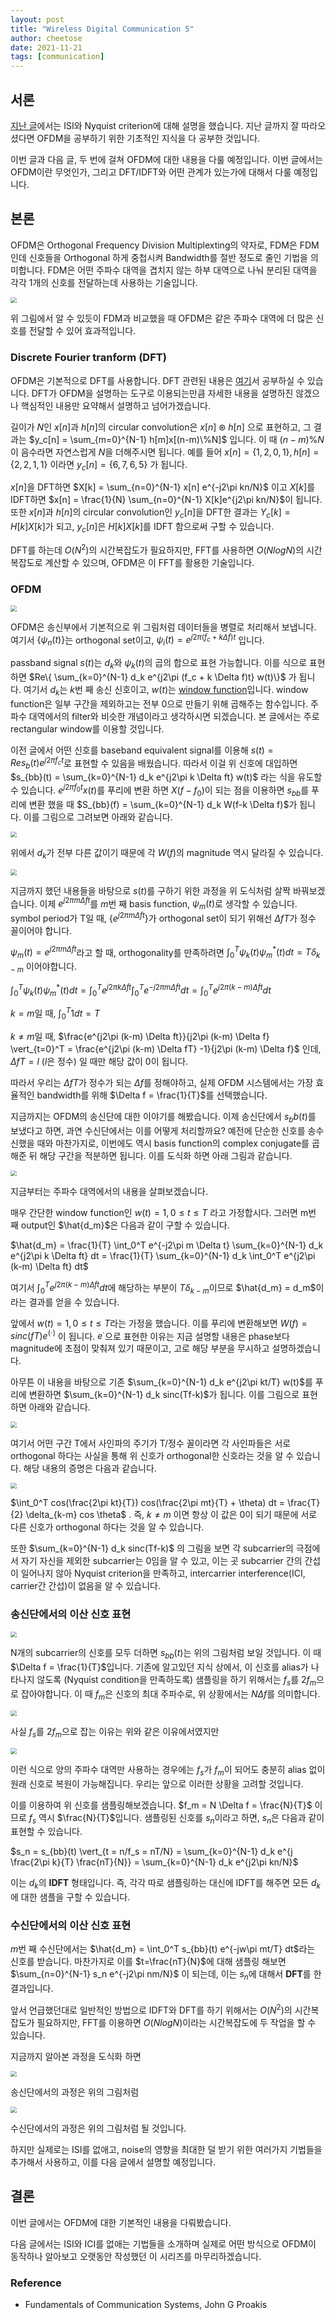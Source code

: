 ```yaml
---
layout: post 
title: "Wireless Digital Communication 5" 
author: cheetose
date: 2021-11-21
tags: [communication]
---
```


## 서론

[지난 글](https://www.secmem.org/blog/2021/09/19/Wireless-Digital-Communication-4/)에서는 ISI와 Nyquist criterion에 대해 설명을 했습니다. 지난 글까지 잘 따라오셨다면 OFDM을 공부하기 위한 기초적인 지식을 다 공부한 것입니다.

이번 글과 다음 글, 두 번에 걸쳐 OFDM에 대한 내용을 다룰 예정입니다. 이번 글에서는 OFDM이란 무엇인가, 그리고 DFT/IDFT와 어떤 관계가 있는가에 대해서 다룰 예정입니다.

## 본론

OFDM은 Orthogonal Frequency Division Multiplexting의 약자로, FDM은 FDM인데 신호들을 Orthogonal 하게 중첩시켜 Bandwidth를 절반 정도로 줄인 기법을 의미합니다. FDM은 어떤 주파수 대역을 겹치지 않는 하부 대역으로 나눠 분리된 대역을 각각 1개의 신호를 전달하는데 사용하는 기술입니다. 

<img src="/assets/images/cheetose-post/7/pic1.png" style="zoom:60%;" />

위 그림에서 알 수 있듯이 FDM과 비교했을 때 OFDM은 같은 주파수 대역에 더 많은 신호를 전달할 수 있어 효과적입니다.

### Discrete Fourier tranform (DFT)

OFDM은 기본적으로 DFT를 사용합니다. DFT 관련된 내용은 [여기](https://en.wikipedia.org/wiki/Discrete_Fourier_transform)서 공부하실 수 있습니다. DFT가 OFDM을 설명하는 도구로 이용되는만큼 자세한 내용을 설명하진 않겠으나 핵심적인 내용만 요약해서 설명하고 넘어가겠습니다.

길이가 $N$인 $x[n]$과 $h[n]$의 circular convolution은 $x[n] \circledast h[n]$ 으로 표현하고, 그 결과는 $y_c[n] = \sum_{m=0}^{N-1} h[m]x[(n-m)\%N]$ 입니다. 이 때 $(n-m)\%N$이 음수라면 자연스럽게 $N$을 더해주시면 됩니다. 예를 들어 $x[n]= \{1, 2, 0, 1\}, h[n] = \{2, 2, 1, 1\}$ 이라면 $y_c[n] = \{6, 7, 6, 5\}$ 가 됩니다.

$x[n]$을 DFT하면 $X[k] = \sum_{n=0}^{N-1} x[n] e^{-j2\pi kn/N}$ 이고 $X[k]$를 IDFT하면 $x[n] = \frac{1}{N} \sum_{n=0}^{N-1} X[k]e^{j2\pi kn/N}$이 됩니다. 또한 $x[n]$과 $h[n]$의 circular convolution인 $y_c[n]$을 DFT한 결과는 $Y_c[k] = H[k]X[k]$가 되고, $y_c[n]$은 $H[k]X[k]$를 IDFT 함으로써 구할 수 있습니다.

DFT를 하는데 $O(N^2)$의 시간복잡도가 필요하지만, FFT를 사용하면 $O(N log N)$의 시간복잡도로 계산할 수 있으며, OFDM은 이 FFT를 활용한 기술입니다.

### OFDM

<img src="/assets/images/cheetose-post/7/pic2.png" style="zoom:60%;" />

OFDM은 송신부에서 기본적으로 위 그림처럼 데이터들을 병렬로 처리해서 보냅니다. 여기서 $\{\psi_n(t) \}$는 orthogonal set이고, $\psi_i(t) = e^{j2\pi(f_c + k \Delta f)t}$ 입니다.

passband signal $s(t)$는 $d_k$와 $\psi_k(t)$의 곱의 합으로 표현 가능합니다. 이를 식으로 표현하면 $Re\{ \sum_{k=0}^{N-1} d_k e^{j2\pi (f_c + k \Delta f)t} w(t)\}$ 가 됩니다. 여기서 $d_k$는 $k$번 째 송신 신호이고, $w(t)$는 [window function](https://en.wikipedia.org/wiki/Window_function)입니다. window function은 일부 구간을 제외하고는 전부 0으로 만들기 위해 곱해주는 함수입니다. 주파수 대역에서의 filter와 비슷한 개념이라고 생각하시면 되겠습니다. 본 글에서는 주로 rectangular window를 이용할 것입니다.

이전 글에서 어떤 신호를 baseband equivalent signal를 이용해 $s(t) = Re{s_b(t)e^{j2\pi f_c t}}$로 표현할 수 있음을 배웠습니다. 따라서 이걸 위 신호에 대입하면 $s_{bb}(t) = \sum_{k=0}^{N-1} d_k e^{j2\pi k \Delta ft} w(t)$ 라는 식을 유도할 수 있습니다. $e^{j2\pi f_0 t} x(t)$를 푸리에 변환 하면 $X(f-f_0)$이 되는 점을 이용하면 $s_{bb}$를 푸리에 변환 했을 때 $S_{bb}(f) = \sum_{k=0}^{N-1} d_k W(f-k \Delta f)$가 됩니다. 이를 그림으로 그려보면 아래와 같습니다.

<img src="/assets/images/cheetose-post/7/pic3.png" style="zoom:60%;" />

위에서 $d_k$가 전부 다른 값이기 때문에 각 $W(f)$의 magnitude 역시 달라질 수 있습니다.

<img src="/assets/images/cheetose-post/7/pic4.png" style="zoom:60%;" />

지금까지 했던 내용들을 바탕으로 $s(t)$를 구하기 위한 과정을 위 도식처럼 살짝 바꿔보겠습니다. 이제 $e^{j2\pi m \Delta ft}$를 $m$번 째 basis function, $\psi_m(t)$로 생각할 수 있습니다. symbol period가 T일 때, $\{e^{j2\pi m \Delta ft}\}$가 orthogonal set이 되기 위해선 $\Delta fT$가 정수 꼴이어야 합니다.

$\psi_m(t) = e^{j2\pi m \Delta ft}$라고 할 때, orthogonality를 만족하려면 $\int_0^T \psi_k(t) \psi_m^*(t) dt = T \delta_{k-m}$ 이어야합니다.

$\int_0^T \psi_k(t) \psi_m^*(t) dt = \int_0^T e^{j2\pi k \Delta ft} \int_0^T e^{-j2\pi m \Delta ft} dt = \int_0^T e^{j2\pi (k-m) \Delta ft} dt$ 

$k = m$일 때, $\int_0^T 1 dt = T$

$k \neq m$일 때, $\frac{e^{j2\pi (k-m) \Delta ft}}{j2\pi (k-m) \Delta f} \vert_{t=0}^T = \frac{e^{j2\pi (k-m) \Delta fT} -1}{j2\pi (k-m) \Delta f}$ 인데, $\Delta fT = l$ ($l$은 정수) 일 때만 해당 값이 0이 됩니다.

따라서 우리는 $\Delta fT$가 정수가 되는 $\Delta f$를 정해야하고, 실제 OFDM 시스템에서는 가장 효율적인 bandwidth를 위해 $\Delta f = \frac{1}{T}$를 선택했습니다.

지금까지는 OFDM의 송신단에 대한 이야기를 해봤습니다. 이제 송신단에서 $s_bb(t)$를 보냈다고 하면, 과연 수신단에서는 이를 어떻게 처리할까요? 예전에 단순한 신호를 송수신했을 때와 마찬가지로, 이번에도 역시 basis function의 complex conjugate를 곱해준 뒤 해당 구간을 적분하면 됩니다. 이를 도식화 하면 아래 그림과 같습니다.

<img src="/assets/images/cheetose-post/7/pic5.png" style="zoom:60%;" />

지금부터는 주파수 대역에서의 내용을 살펴보겠습니다.

매우 간단한 window function인 $w(t) = 1, 0 \leq t \leq T$ 라고 가정합시다. 그러면 m번 째 output인 $\hat{d_m}$은 다음과 같이 구할 수 있습니다.

$\hat{d_m} = \frac{1}{T} \int_0^T e^{-j2\pi m \Delta t} \sum_{k=0}^{N-1} d_k e^{j2\pi k \Delta ft} dt = \frac{1}{T} \sum_{k=0}^{N-1} d_k \int_0^T e^{j2\pi (k-m) \Delta ft} dt$

여기서 $\int_0^T e^{j2\pi (k-m) \Delta ft} dt$에 해당하는 부분이 $T \delta_{k-m}$이므로 $\hat{d_m} = d_m$이라는 결과를 얻을 수 있습니다.

앞에서 $w(t) = 1, 0 \leq t \leq T$라는 가정을 했습니다. 이를 푸리에 변환해보면 $W(f) = sinc(fT) e^{(\cdot)}$ 이 됩니다. $e^{\cdot}$으로 표현한 이유는 지금 설명할 내용은 phase보다 magnitude에 초점이 맞춰져 있기 때문이고, 고로 해당 부분을 무시하고 설명하겠습니다.

아무튼 이 내용을 바탕으로 기존 $\sum_{k=0}^{N-1} d_k e^{j2\pi kt/T} w(t)$를 푸리에 변환하면 $\sum_{k=0}^{N-1} d_k sinc(Tf-k)$가 됩니다. 이를 그림으로 표현하면 아래와 같습니다.

<img src="/assets/images/cheetose-post/7/pic6.png" style="zoom:60%;" />

여기서 어떤 구간 T에서 사인파의 주기가 T/정수 꼴이라면 각 사인파들은 서로 orthogonal 하다는 사실을 통해 위 신호가 orthogonal한 신호라는 것을 알 수 있습니다. 해당 내용의 증명은 다음과 같습니다.

<img src="/assets/images/cheetose-post/7/pic7.png" style="zoom:60%;" />

$\int_0^T cos(\frac{2\pi kt}{T}) cos(\frac{2\pi mt}{T} + \theta) dt = \frac{T}{2} \delta_{k-m} cos \theta$ . 즉, $k \neq m$ 이면 항상 이 값은 0이 되기 때문에 서로 다른 신호가 orthogonal 하다는 것을 알 수 있습니다.

또한 $\sum_{k=0}^{N-1} d_k sinc(Tf-k)$ 의 그림을 보면 각 subcarrier의 극점에서 자기 자신을 제외한 subcarrier는 0임을 알 수 있고, 이는 곳 subcarrier 간의 간섭이 일어나지 않아 Nyquist criterion을 만족하고, intercarrier interference(ICI, carrier간 간섭)이 없음을 알 수 있습니다.

### 송신단에서의 이산 신호 표현

<img src="/assets/images/cheetose-post/7/pic8.png" style="zoom:60%;" />

N개의 subcarrier의 신호를 모두 더하면 $s_{bb}(t)$는 위의 그림처럼 보일 것입니다. 이 때 $\Delta f = \frac{1}{T}$입니다. 기존에 알고있던 지식 상에서, 이 신호를 alias가 나타나지 않도록 (Nyquist condition을 만족하도록) 샘플링을 하기 위해서는 $f_s$를 $2f_m$으로 잡아야합니다. 이 때 $f_m$은 신호의 최대 주파수로, 위 상황에서는 $N \Delta f$를 의미합니다.

<img src="/assets/images/cheetose-post/7/pic9.png" style="zoom:60%;" />

사실 $f_s$를 $2f_m$으로 잡는 이유는 위와 같은 이유에서였지만

<img src="/assets/images/cheetose-post/7/pic10.png" style="zoom:60%;" />

이런 식으로 양의 주파수 대역만 사용하는 경우에는 $f_s$가 $f_m$이 되어도 충분히 alias 없이 원래 신호로 복원이 가능해집니다. 우리는 앞으로 이러한 상황을 고려할 것입니다.

이를 이용하여 위 신호를 샘플링해보겠습니다. $f_m = N \Delta f = \frac{N}{T}$ 이므로 $f_s$ 역시 $\frac{N}{T}$입니다. 샘플링된 신호를 $s_n$이라고 하면, $s_n$은 다음과 같이 표현할 수 있습니다.

$s_n = s_{bb}(t) \vert_{t = n/f_s = nT/N} = \sum_{k=0}^{N-1} d_k e^{j \frac{2\pi k}{T} \frac{nT}{N}} = \sum_{k=0}^{N-1} d_k e^{j2\pi kn/N}$

이는 $d_k$의 **IDFT** 형태입니다. 즉, 각각 따로 샘플링하는 대신에 IDFT를 해주면 모든 $d_k$에 대한 샘플을 구할 수 있습니다.

### 수신단에서의 이산 신호 표현

$m$번 째 수신단에서는 $\hat{d_m} = \int_0^T s_{bb}(t) e^{-jw\pi mt/T} dt$라는 신호를 받습니다. 마찬가지로 이를 $t=\frac{nT}{N}$에 대해 샘플링 해보면 $\sum_{n=0}^{N-1} s_n e^{-j2\pi nm/N}$ 이 되는데, 이는 $s_n$에 대해서 **DFT**를 한 결과입니다.



앞서 언급했던대로 일반적인 방법으로 IDFT와 DFT를 하기 위해서는 $O(N^2)$의 시간복잡도가 필요하지만, FFT를 이용하면 $O(NlogN)$이라는 시간복잡도에 두 작업을 할 수 있습니다.

지금까지 알아본 과정을 도식화 하면

<img src="/assets/images/cheetose-post/7/pic11.png" style="zoom:60%;" />

송신단에서의 과정은 위의 그림처럼

<img src="/assets/images/cheetose-post/7/pic12.png" style="zoom:60%;" />

수신단에서의 과정은 위의 그림처럼 될 것입니다.

하지만 실제로는 ISI를 없애고, noise의 영향을 최대한 덜 받기 위한 여러가지 기법들을 추가해서 사용하고, 이를 다음 글에서 설명할 예정입니다.

## 결론

이번 글에서는 OFDM에 대한 기본적인 내용을 다뤄봤습니다.

다음 글에서는 ISI와 ICI를 없애는 기법들을 소개하며 실제로 어떤 방식으로 OFDM이 동작하나 알아보고 오랫동안 작성했던 이 시리즈를 마무리하겠습니다.


### Reference

- Fundamentals of Communication Systems, John G Proakis

